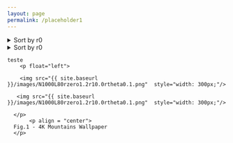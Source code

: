 ```yaml
---
layout: page
permalink: /placeholder1
---
```


<details>
<summary>Sort by r0</summary>

some text
+ <details>
    <summary>r0 = 1.2</summary>

    some more text
    + <details>
        <summary>Sort by r1</summary>
    
        even more text
       + <details>
            <summary> r1 = 0.0</summary>
            even more text
   
      </details>
    
       + <details>
            <summary> r1 = 0.0</summary>
            even more text
   
      </details>
    
           + <details>
            <summary> r1 = 0.0</summary>
            even more text
   
      </details>
      </details>
   </details>
</details>


<details>
<summary>Sort by r0</summary>
.
+ <details>
    <summary>r0= 1.2</summary>
    .
    </details>
</details>

    teste
        <p float="left">

        <img src="{{ site.baseurl }}/images/N1000L80rzero1.2r10.0rtheta0.1.png"  style="width: 300px;"/>

       <img src="{{ site.baseurl }}/images/N1000L80rzero1.2r10.0rtheta0.1.png"  style="width: 300px;"/>

      </p>
           <p align = "center">
      Fig.1 - 4K Mountains Wallpaper
      </p>
     
